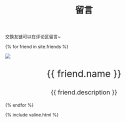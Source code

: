 ﻿---
layout: page
title: 留言
---
交换友链可以在评论区留言~

{% for friend in site.friends %}
<div class="card">
    <div class="card-portrait">
        <a href="{{ friend.src }}"><img src="{{ friend.portrait }}"></a>
    </div>
    <div class="card-information">
        <p style="text-align:center; font-size:30px">{{ friend.name }}</p>
        <p style="text-align:center; font-size:20px">{{ friend.description }}</font>
    </div>
</div>
{% endfor %}

{% include valine.html %}
